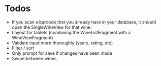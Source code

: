 Todos
=====

* If you scan a barcode that you already have in your database, it should open
  the SingleWineView for that wine.
* Layout for tablets (combining the WineListFragment with a WineViewFragment)
* Validate input more thoroughly (years, rating, etc)
* Filter / sort
* Only prompt for save if changes have been made
* Swipe between wines.
